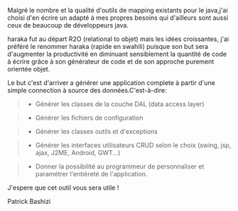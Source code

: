 Malgré le nombre et la qualité d'outils de mapping existants pour le java,j'ai  choisi d'en écrire un adapté à mes propres besoins qui d'ailleurs sont aussi ceux de
beaucoup de développeurs java.

haraka fut au départ R2O (relational to objet) mais les idées croissantes, j'ai préféré le renommer haraka (rapide en swahili) puisque son but sera d'augmenter la productivité en diminuant sensiblement la quantité de code à écrire grâce à son générateur de code et de son approche purement orientée objet.

Le but c'est d'arriver a générer une application complete à partir d'une simple connection à source des données.C'est-à-dire:

> - Générer les classes de la couche DAL (data access layer)

> - Générer les fichiers de configuration

> - Générer les classes outils et d'exceptions

> - Générer les interfaces utilisateurs CRUD  selon le choix (swing, jsp, ajax, J2ME, Android, GWT...)

> - Donner la possibilité au programmeur de personnaliser et paramétrer l'entièreté de l'application.

J'espere que cet outil vous sera utile !

Patrick Bashizi


